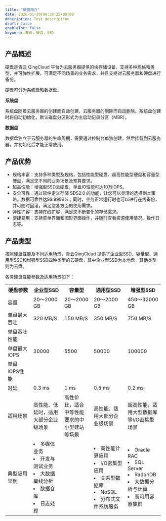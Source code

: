```yaml
---
title: "硬盘简介"
date: 2020-01-30T00:38:25+09:00
description: Test description
draft: false
enableToc: false
keyword: 青云，硬盘，SSD
---
```


## 产品概述

硬盘是青云 QingCloud 平台为云服务器提供的块存储设备，支持多种规格和类型，并可弹性扩展，可满足不同场景的业务需求，并且支持对云服务器和硬盘进行备份。

硬盘可分为系统盘和数据盘。

**系统盘**

系统盘随着云服务器的创建而自动创建，云服务器的删除而自动删除。系统盘创建时将自动初始化，默认磁盘分区形式为主启动记录分区（MBR）。

**数据盘**

数据盘独立于云服务器的生命周期，需要通过控制台单独创建，然后挂载到云服务器，并初始化后才能正常使用。

## 产品优势

- 规格丰富：支持多种类型及规格，包括性能型硬盘、超高性能型硬盘和容量型硬盘，满足您不同的业务场景及预算要求。
- 超高性能：增强型SSD云硬盘，单盘IO性能可达10万IOPS。
- 安全可靠：通过软件定义存储 SDS2.0 的功能，让您可以灵活的选择副本策略，数据可靠性达99.9999%；同时，业务正常运行时也可以进行在线备份，并可随时回滚，满足您各方面的使用需求。
- 弹性扩容：支持在线扩容，满足您不断变化的存储需求。
- 便捷易用：支持菜单界面和图形界面操作，并随时查看资源使用情况、操作日志等。

## 产品类型

按照硬盘性能及不同适用场景，青云QingCloud 提供了企业型SSD、容量型、通用型SSD和增强型SSD四种类型的云硬盘，其中企业型SSD为本地盘，其他类型则为云盘。

各类硬盘性能参数及适用场景如下：

<table>
  <tr>
    <th style="width: 120px">硬盘参数</th>
    <th style="width: 140px">企业型SSD</th>
 		<th style="width: 145px">容量型</th>
  	<th style="width: 165px">通用型SSD</th>
  	<th style="width: 150px">增强型SSD</th>
  </tr>
   <tr>
      <td>容量</td>
      <td>20～2000 GB</td>
      <td>20～2000 GB</td>
      <td>20～2000 GB</td>
     	<td>450～32000 GB</td>
   </tr>
   <tr>
      <td>单盘最大吞吐</td>
      <td>320 MB/S</td>
      <td>150 MB/S</td>
      <td>350 MB/S</td>
     	<td>750 MB/S</td>
   </tr>
      <tr>
      <td>单盘吞吐性能</td>
      <td></td>
      <td></td>
      <td></td>
     	<td></td>
   </tr>
   <tr>
      <td>单盘最大IOPS</td>
      <td>30000</td>
      <td>5500</td>
      <td>50000</td>
     	<td>100000</td>
   </tr>
   <tr>
      <td>单盘IOPS性能</td>
      <td></td>
      <td></td>
      <td></td>
     	<td></td>
   </tr>
   <tr>
      <td>时延</td>
      <td>0.3 ms</td>
      <td>1 ms</td>
      <td>0.5 ms</td>
     	<td>0.2 ms</td>
   </tr>
  <tr>
      <td>适用场景</td>
      <td>高性能、低延时，适用大部分企业级场景</td>
      <td>高性价比，适合中等性能要求的中小型建站等场景</td>
      <td>高性能，适用大部分企业级场景</td>
     	<td>超高性能，适用大型数据库等I/O密集型场景</td>
   </tr>
  <tr>
    <td>典型应用举例</td>
		<td>
				<li>多媒体业务</li>
      	<li>开发与测试业务</li>
				<li>大数据离线分析</li>
				<li>数据仓库</li>
        <li>日志处理</li>
    </td>
     <td></td>
    <td>
      	 <li>高性能计算应用</li>
      	 <li>I/O密集型应用</li>
				 <li>关系型数据库</li>
				 <li>NoSQL</li>
				 <li>分布式文件系统服务</li>
    </td>
    <td>
				<li>Oracle RAC</li>
        <li>SQL Server</li>
				<li>RadonDB</li>
        <li>大数据分析与计算</li>
        <li>高可用容器集群</li>
    </td>
   </tr>
</table>
